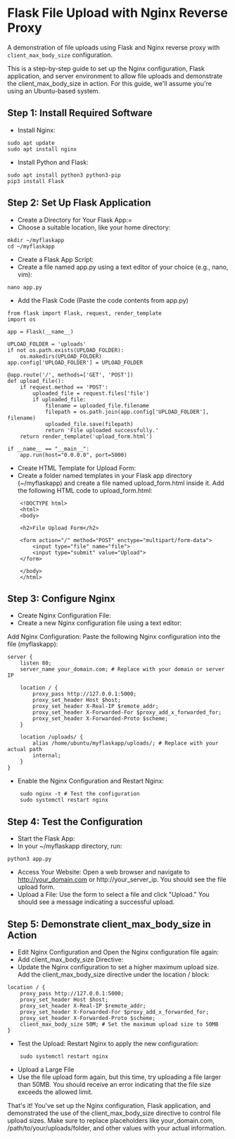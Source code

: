 # Flask File Upload with Nginx Reverse Proxy
A demonstration of file uploads using Flask and Nginx reverse proxy with `client_max_body_size` configuration.

This is a step-by-step guide to set up the Nginx configuration, Flask application, and server environment to allow file uploads and demonstrate the client_max_body_size in action.
For this guide, we'll assume you're using an Ubuntu-based system.

## Step 1: Install Required Software

- Install Nginx:

```
sudo apt update
sudo apt install nginx
```

- Install Python and Flask:
```
sudo apt install python3 python3-pip
pip3 install Flask
```

## Step 2: Set Up Flask Application

- Create a Directory for Your Flask App:=
- Choose a suitable location, like your home directory:
```
mkdir ~/myflaskapp
cd ~/myflaskapp
```

- Create a Flask App Script:
- Create a file named app.py using a text editor of your choice (e.g., nano, vim):

```
nano app.py
```

- Add the Flask Code (Paste the code contents from app.py)

```
from flask import Flask, request, render_template
import os

app = Flask(__name__)

UPLOAD_FOLDER = 'uploads'
if not os.path.exists(UPLOAD_FOLDER):
    os.makedirs(UPLOAD_FOLDER)
app.config['UPLOAD_FOLDER'] = UPLOAD_FOLDER

@app.route('/', methods=['GET', 'POST'])
def upload_file():
    if request.method == 'POST':
        uploaded_file = request.files['file']
        if uploaded_file:
            filename = uploaded_file.filename
            filepath = os.path.join(app.config['UPLOAD_FOLDER'], filename)
            uploaded_file.save(filepath)
            return 'File uploaded successfully.'
    return render_template('upload_form.html')

if __name__ == "__main__":
    app.run(host="0.0.0.0", port=5000)
```


- Create HTML Template for Upload Form:
- Create a folder named templates in your Flask app directory (~/myflaskapp) and create a file named upload_form.html inside it. Add the following HTML code to upload_form.html:

```
    <!DOCTYPE html>
    <html>
    <body>

    <h2>File Upload Form</h2>

    <form action="/" method="POST" enctype="multipart/form-data">
        <input type="file" name="file">
        <input type="submit" value="Upload">
    </form>

    </body>
    </html>
```

## Step 3: Configure Nginx

- Create Nginx Configuration File:
- Create a new Nginx configuration file using a text editor:

Add Nginx Configuration:
Paste the following Nginx configuration into the file (myflaskapp):

```
server {
    listen 80;
    server_name your_domain.com; # Replace with your domain or server IP

    location / {
        proxy_pass http://127.0.0.1:5000;
        proxy_set_header Host $host;
        proxy_set_header X-Real-IP $remote_addr;
        proxy_set_header X-Forwarded-For $proxy_add_x_forwarded_for;
        proxy_set_header X-Forwarded-Proto $scheme;
    }

    location /uploads/ {
        alias /home/ubuntu/myflaskapp/uploads/; # Replace with your actual path
        internal;
    }
}
```

- Enable the Nginx Configuration and Restart Nginx:
```
    sudo nginx -t # Test the configuration
    sudo systemctl restart nginx
```

## Step 4: Test the Configuration

- Start the Flask App:
- In your ~/myflaskapp directory, run:
```
python3 app.py
```
- Access Your Website:    Open a web browser and navigate to http://your_domain.com or http://your_server_ip. You should see the file upload form.
- Upload a File:    Use the form to select a file and click "Upload." You should see a message indicating a successful upload.

## Step 5: Demonstrate client_max_body_size in Action

- Edit Nginx Configuration and Open the Nginx configuration file again:
- Add client_max_body_size Directive:
- Update the Nginx configuration to set a higher maximum upload size. Add the client_max_body_size directive under the location / block:
```
location / {
    proxy_pass http://127.0.0.1:5000;
    proxy_set_header Host $host;
    proxy_set_header X-Real-IP $remote_addr;
    proxy_set_header X-Forwarded-For $proxy_add_x_forwarded_for;
    proxy_set_header X-Forwarded-Proto $scheme;
    client_max_body_size 50M; # Set the maximum upload size to 50MB
}
```
- Test the Upload: Restart Nginx to apply the new configuration:
```
    sudo systemctl restart nginx
```
   
  - Upload a Large File
  - Use the file upload form again, but this time, try uploading a file larger than 50MB. You should receive an error indicating that the file size exceeds the allowed limit.

That's it! You've set up the Nginx configuration, Flask application, and demonstrated the use of the client_max_body_size directive to control file upload sizes. Make sure to replace placeholders like your_domain.com, /path/to/your/uploads/folder, and other values with your actual information.
